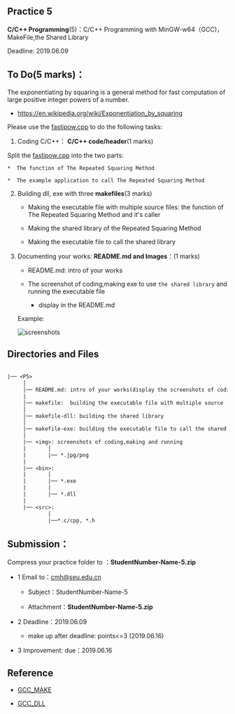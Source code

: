 
## Practice 5

**C/C++ Programming**(5)：C/C++ Programming with MinGW-w64（GCC)，MakeFile,the Shared Library

Deadline: 2019.06.09

## To Do(5 marks)：

The exponentiating by squaring is a general method for fast computation of large positive integer powers of a number.

* https://en.wikipedia.org/wiki/Exponentiation_by_squaring

Please use the [fastipow.cpp](./src/fastipow.cpp) to do the following tasks:

1. Coding C/C++： **C/C++ code/header**(1 marks)

  Split the [fastipow.cpp](./src/fastipow.cpp) into the two parts:

    *  The function of The Repeated Squaring Method

    *  The example application to call The Repeated Squaring Method

2. Building dll, exe with three **makefiles**(3 marks)

    * Making the executable file with multiple source files: the function of The Repeated Squaring Method and it's caller

    * Making the shared library of the Repeated Squaring Method

    * Making the executable file to call the shared library 

3. Documenting your works: **README.md and Images**：(1 marks)

    * README.md: intro of your works
     
    * The screenshot of coding,making exe to use `the shared library` and running the  executable file

        * display in the README.md
   
     Example:

    ![screenshots](./img/vscode-gcc.jpg)

## Directories and Files

```txt
 
|── <P5>
     │ 
     │── README.md: intro of your works(display the screenshots of coding,making and running)
     | 
     │── makefile:  building the executable file with multiple source     
     │ 
     │── makefile-dll: building the shared library 
     │               
     │── makefile-exe: building the executable file to call the shared library  
     │
     |── <img>: screenshots of coding,making and running
     |       │
     |       |── *.jpg/png 
     |
     |── <bin>:
     |       │
     |       |── *.exe
     |       |     
     |       |── *.dll
     |
     |── <src>: 
             │
             |──*.c/cpp, *.h                   
```  

## Submission：

Compress your practice folder to ：**StudentNumber-Name-5.zip**

* 1 Email to：cmh@seu.edu.cn 
    
  * Subject：StudentNumber-Name-5
    
  * Attachment：**StudentNumber-Name-5.zip**

* 2 Deadline：2019.06.09

   * make up after deadline: points<=3 (2019.06.16)

* 3 Improvement: due：2019.06.16

## Reference

* [GCC_MAKE](http://nbviewer.ipython.org/github/PySEE/home/tree/S2019/notebook/Unit8-1-GCC_MAKE.ipynb)

* [GCC_DLL](http://nbviewer.ipython.org/github/PySEE/home/tree/S2019/notebook/Unit8-2-GCC_DLL.ipynb)

